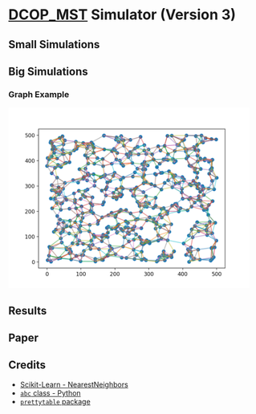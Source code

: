 # [DCOP_MST](https://www.bgu.ac.il/~zivanr/files/DCOP_MST_JAAMAS.pdf) Simulator (Version 3)

## Small Simulations

## Big Simulations

### Graph Example

<img src="static/g3.png" alt="drawing" width="480"/>

## Results

## Paper

## Credits

- [Scikit-Learn - NearestNeighbors](https://scikit-learn.org/stable/modules/generated/sklearn.neighbors.NearestNeighbors.html)
- [`abc` class - Python](https://docs.python.org/3/library/abc.html)
- [`prettytable` package](https://zetcode.com/python/prettytable/)








